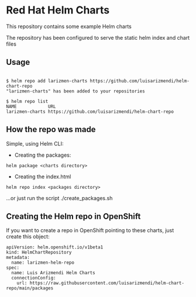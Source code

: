 # Red Hat Helm Charts
This repository contains some example Helm charts 

The repository has been configured to serve the static helm index and chart files

## Usage

```

$ helm repo add larizmen-charts https://github.com/luisarizmendi/helm-chart-repo
"larizmen-charts" has been added to your repositories

$ helm repo list
NAME           	URL                               
larizmen-charts	https://github.com/luisarizmendi/helm-chart-repo  

```


## How the repo was made

Simple, using Helm CLI:

- Creating the packages:

```
helm package <charts directory>
```

- Creating the index.html


```
helm repo index <packages directory>
```

...or just run the script ./create_packages.sh



## Creating the Helm repo in OpenShift

If you want to create a repo in OpenShift pointing to these charts, just create this object:

```
apiVersion: helm.openshift.io/v1beta1
kind: HelmChartRepository
metadata:
  name: larizmen-helm-repo
spec:
  name: Luis Arizmendi Helm Charts
  connectionConfig:
    url: https://raw.githubusercontent.com/luisarizmendi/helm-chart-repo/main/packages
```